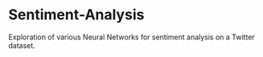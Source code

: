 # Sentiment-Analysis
Exploration of various Neural Networks for sentiment analysis on a Twitter dataset.
